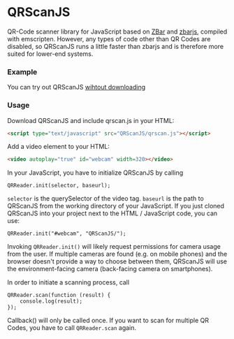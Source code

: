 # QRScanJS
QR-Code scanner library for JavaScript based on [ZBar](http://zbar.sourceforge.net/) and [zbarjs](https://github.com/yurydelendik/zbarjs), compiled with emscripten. However, any types of code other than QR Codes are disabled, so QRScanJS runs a little faster than zbarjs and is therefore more suited for lower-end systems.

### Example
You can try out QRScanJS [wihtout downloading](https://Jeija.github.io/QRScanJS/example.html)

### Usage
Download QRScanJS and include qrscan.js in your HTML:
```HTML
<script type="text/javascript" src="QRScanJS/qrscan.js"></script>
```
Add a video element to your HTML:
```HTML
<video autoplay="true" id="webcam" width=320></video>
```

In your JavaScript, you have to initialize QRScanJS by calling
```
QRReader.init(selector, baseurl);
```
`selector` is the querySelector of the video tag. `baseurl` is the path to QRScanJS from the working directory of your JavaScript. If you just cloned QRScanJS into your project next to the HTML / JavaScript code, you can use:
```
QRReader.init("#webcam", "QRScanJS/");
```
Invoking `QRReader.init()` will likely request permissions for camera usage from the user. If multiple cameras are found (e.g. on mobile phones) and the browser doesn't provide a way to choose between them, QRScanJS will use the environment-facing camera (back-facing camera on smartphones).

In order to initiate a scanning process, call
```
QRReader.scan(function (result) {
    console.log(result);
});
```

Callback() will only be called once. If you want to scan for multiple QR Codes, you have to call `QRReader.scan` again.
